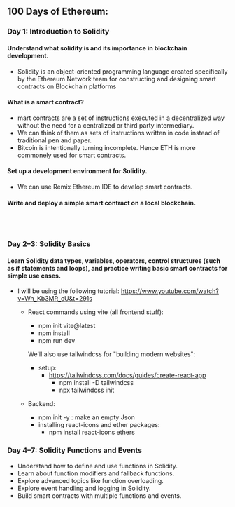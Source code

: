 ## 100 Days of Ethereum:

### Day 1: Introduction to Solidity

#### Understand what solidity is and its importance in blockchain development.

- Solidity is an object-oriented programming language created specifically by the Ethereum Network team for constructing and designing smart contracts on Blockchain platforms

#### What is a smart contract?

- mart contracts are a set of instructions executed in a decentralized way without the need for a centralized or third party intermediary.
- We can think of them as sets of instructions written in code instead of traditional pen and paper.
- Bitcoin is intentionally turning incomplete. Hence ETH is more commonely used for smart contracts.

#### Set up a development environment for Solidity.

- We can use Remix Ethereum IDE to develop smart contracts.

#### Write and deploy a simple smart contract on a local blockchain.

<br>
<br>

### Day 2–3: Solidity Basics

#### Learn Solidity data types, variables, operators, control structures (such as if statements and loops), and practice writing basic smart contracts for simple use cases.

- I will be using the following tutorial:
  https://www.youtube.com/watch?v=Wn_Kb3MR_cU&t=291s

  - React commands using vite (all frontend stuff):

    - npm init vite@latest
    - npm install
    - npm run dev

    We'll also use tailwindcss for "building modern websites":

    - setup:
      - https://tailwindcss.com/docs/guides/create-react-app
        - npm install -D tailwindcss
        - npx tailwindcss init

  - Backend:
    - npm init -y : make an empty Json
    - installing react-icons and ether packages:
      - npm install react-icons ethers

### Day 4–7: Solidity Functions and Events

- Understand how to define and use functions in Solidity.
- Learn about function modifiers and fallback functions.
- Explore advanced topics like function overloading.
- Explore event handling and logging in Solidity.
- Build smart contracts with multiple functions and events.
